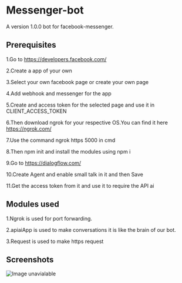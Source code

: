 # Messenger-bot
A version 1.0.0 bot for facebook-messenger.

## Prerequisites
1.Go to https://developers.facebook.com/

2.Create a app of your own

3.Select your own facebook page or create your own page

4.Add webhook and messenger for the app

5.Create and access token for the selected page and use it in CLIENT_ACCESS_TOKEN

6.Then download ngrok for your respective OS.You can find it here https://ngrok.com/

7.Use the command ngrok https 5000 in cmd

8.Then npm init and install the modules using npm i

9.Go to https://dialogflow.com/

10.Create Agent and enable small talk in it and then Save

11.Get the access token from it and use it to require the API ai

## Modules used
1.Ngrok is used for port forwarding.

2.apiaiApp is used to make conversations it is like the brain of our bot.

3.Request is used to make https request


## Screenshots
![Image unavialable](https://github.com/jeejo13/messenger-bot/blob/master/Screenshot/Screenshot%20(211).png)
